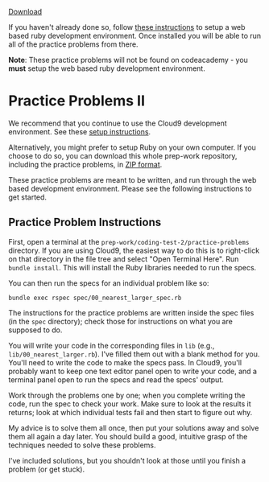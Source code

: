 [Download][download-problems]

If you haven't already done so, follow [these instructions][setup] to setup a
web based ruby development environment. Once installed you will be able to run
all of the practice problems from there.

**Note**: These practice problems will not be found on codeacademy - you
**must** setup the web based ruby development environment.

[download-problems]: ../practice-problems-2.zip
[setup]: ../../technical-interview-1/setup

# Practice Problems II
We recommend that you continue to use the Cloud9 development
environment. See these [setup instructions][c9-setup].

[c9-setup]: ../../technical-interview-1/setup

Alternatively, you might prefer to setup Ruby on your own computer. If
you choose to do so, you can download this whole prep-work repository,
including the practice problems, in [ZIP format][repo-zip].

These practice problems are meant to be written, and run through the
web based development environment. Please see the following instructions to get
started.

[repo-zip]: https://github.com/appacademy/prep-work/archive/master.zip

## Practice Problem Instructions

First, open a terminal at the
 `prep-work/coding-test-2/practice-problems` directory. If you are using
Cloud9, the easiest way to do this is to right-click on that directory
in the file tree and select "Open Terminal Here". Run `bundle install`.
This will install the Ruby libraries needed to run the specs.

You can then run the specs for an individual problem like so:

    bundle exec rspec spec/00_nearest_larger_spec.rb

The instructions for the practice problems are written inside the spec
files (in the `spec` directory); check those for instructions on what
you are supposed to do.

You will write your code in the corresponding files in `lib` (e.g.,
`lib/00_nearest_larger.rb`). I've filled them out with a blank method
for you. You'll need to write the code to make the specs pass. In
Cloud9, you'll probably want to keep one text editor panel open to write
your code, and a terminal panel open to run the specs and read the
specs' output.

Work through the problems one by one; when you complete writing the
code, run the spec to check your work. Make sure to look at the
results it returns; look at which individual tests fail and then start
to figure out why.

My advice is to solve them all once, then put your solutions away and
solve them all again a day later. You should build a good, intuitive
grasp of the techniques needed to solve these problems.

I've included solutions, but you shouldn't look at those until you
finish a problem (or get stuck).
